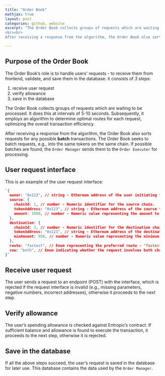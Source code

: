 ```yaml
---
title: "Order Book"
mathjax: true
layout: post
categories: github, website
excerpt: "The Order Book collects groups of requests which are waiting to be processed. It does this at intervals of 5-10 seconds. Subsequently, it employs an algorithm to determine optimal routes for each request, optimizing the overall transaction efficiency.
<br><br>
After receiving a response from the algorithm, the Order Book also sorts requests for any possible **batch** transactions. The Order Book tries to batch requests, e.g., into the same tokens on the same chain. If possible batches are found, the Order Manager sends them to the Order Executer for processing."

---
```


## Purpose of the Order Book

The Order Book’s role is to handle users' requests - to receive them from frontend, validate, and save them in the database. it consists of _3 steps_:

1.	receive user request
2.	verify allowance
3.	save in the database

The Order Book collects groups of requests which are waiting to be processed. It does this at intervals of 5-10 seconds. Subsequently, it employs an algorithm to determine optimal routes for each request, optimizing the overall transaction efficiency.

After receiving a response from the algorithm, the Order Book also sorts requests for any possible **batch** transactions. The Order Book seeks to batch requests, e.g., into the same tokens on the same chain. If possible batches are found, the `Order Manager` sends them to the `Order Executer` for processing.

## User request interface

This is an example of the user request interface:

```JSON
`{
  owner: "0x123", // string - Ethereum address of the user initiating the request.
  source: {
    chainId: 1, // number - Numeric identifier for the source chain.
    tokenAddress: "0x123", // string - Ethereum address of the source token.
    amount: 1000, // number - Numeric value representing the amount to swap.
  },
  destination: {
    chainId: 3, // number - Numeric identifier for the destination chain.
    tokenAddress: "0x123", // string - Ethereum address of the destination token.
    minAmount: 950, // number - Numeric value representing the minimum acceptable amount.
  },
  route: "fastest", // Enum representing the preferred route - "fastest," "cheapest," or "best."
  cow: "both", // Enum indicating whether the request involves both chains ("both"), only the source chain ("only-cow"), or no chains ("no-cow").
}`
```

## Receive user request

The user sends a request to an endpoint (POST) with the interface, which is rejected if the request interface is invalid (e.g., missing parameters, negative numbers, incorrect addresses), otherwise it proceeds to the next step.

## Verify allowance

The user’s spending allowance is checked against Entropic’s contract. If sufficient balance and allowance is found to execute the transaction, it proceeds to the next step, otherwise it is rejected.

## Save in the database

If all the above steps succeed, the user’s request is saved in the database for later use. This database contains the data used by the `Order Manager`.
